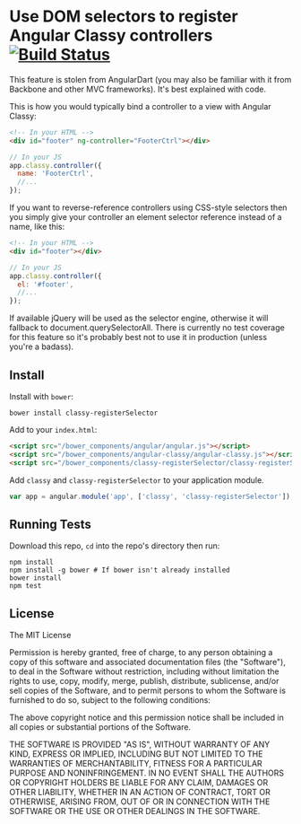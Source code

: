# Use DOM selectors to register Angular Classy controllers [![Build Status](https://travis-ci.org/davej/classy-registerSelector.svg)](https://travis-ci.org/davej/classy-registerSelector)

This feature is stolen from AngularDart (you may also be familiar with it from Backbone and other MVC frameworks). It's best explained with code.

This is how you would typically bind a controller to a view with Angular Classy:

```html
<!-- In your HTML -->
<div id="footer" ng-controller="FooterCtrl"></div>
```
```javascript
// In your JS
app.classy.controller({
  name: 'FooterCtrl',
  //...
});
```

If you want to reverse-reference controllers using CSS-style selectors then you simply give your controller an element selector reference instead of a name, like this:

```html
<!-- In your HTML -->
<div id="footer"></div>
```
```javascript
// In your JS
app.classy.controller({
  el: '#footer',
  //...
});
```

If available jQuery will be used as the selector engine, otherwise it will fallback to document.querySelectorAll. There is currently no test coverage for this feature so it's probably best not to use it in production (unless you're a badass).


## Install

Install with `bower`:

```shell
bower install classy-registerSelector
```

Add to your `index.html`:

```html
<script src="/bower_components/angular/angular.js"></script>
<script src="/bower_components/angular-classy/angular-classy.js"></script>
<script src="/bower_components/classy-registerSelector/classy-registerSelector.js"></script>
```

Add `classy` and `classy-registerSelector` to your application module.

```javascript
var app = angular.module('app', ['classy', 'classy-registerSelector']);
```

## Running Tests

Download this repo, `cd` into the repo's directory then run:

```shell
npm install
npm install -g bower # If bower isn't already installed
bower install
npm test
```


## License

The MIT License

Permission is hereby granted, free of charge, to any person obtaining a copy
of this software and associated documentation files (the "Software"), to deal
in the Software without restriction, including without limitation the rights
to use, copy, modify, merge, publish, distribute, sublicense, and/or sell
copies of the Software, and to permit persons to whom the Software is
furnished to do so, subject to the following conditions:

The above copyright notice and this permission notice shall be included in
all copies or substantial portions of the Software.

THE SOFTWARE IS PROVIDED "AS IS", WITHOUT WARRANTY OF ANY KIND, EXPRESS OR
IMPLIED, INCLUDING BUT NOT LIMITED TO THE WARRANTIES OF MERCHANTABILITY,
FITNESS FOR A PARTICULAR PURPOSE AND NONINFRINGEMENT. IN NO EVENT SHALL THE
AUTHORS OR COPYRIGHT HOLDERS BE LIABLE FOR ANY CLAIM, DAMAGES OR OTHER
LIABILITY, WHETHER IN AN ACTION OF CONTRACT, TORT OR OTHERWISE, ARISING FROM,
OUT OF OR IN CONNECTION WITH THE SOFTWARE OR THE USE OR OTHER DEALINGS IN
THE SOFTWARE.

